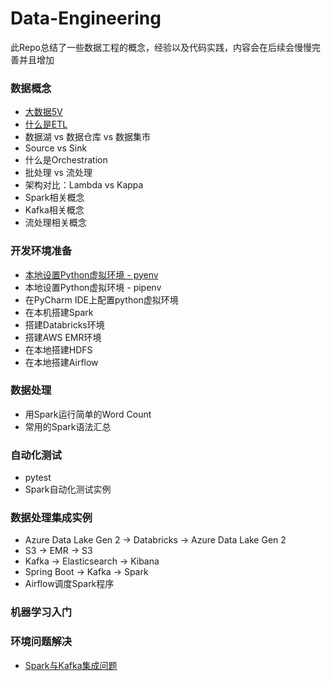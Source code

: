 # Data-Engineering

此Repo总结了一些数据工程的概念，经验以及代码实践，内容会在后续会慢慢完善并且增加

### 数据概念
- [大数据5V](docs/data_concepts/Characteristics-of-Big-Data-CN.md)
- [什么是ETL](docs/data_concepts/what-is-etl.md)
- 数据湖 vs 数据仓库 vs 数据集市
- Source vs Sink
- 什么是Orchestration
- 批处理 vs 流处理 
- 架构对比：Lambda vs Kappa
- Spark相关概念
- Kafka相关概念
- 流处理相关概念


### 开发环境准备
- [本地设置Python虚拟环境 - pyenv](docs/dev_env/python_local_env_setup.md)
- 本地设置Python虚拟环境 - pipenv
- 在PyCharm IDE上配置python虚拟环境
- 在本机搭建Spark
- 搭建Databricks环境
- 搭建AWS EMR环境
- 在本地搭建HDFS
- 在本地搭建Airflow

### 数据处理
- 用Spark运行简单的Word Count
- 常用的Spark语法汇总

### 自动化测试
- pytest
- Spark自动化测试实例

### 数据处理集成实例
- Azure Data Lake Gen 2 -> Databricks -> Azure Data Lake Gen 2
- S3 -> EMR -> S3
- Kafka -> Elasticsearch -> Kibana
- Spring Boot -> Kafka -> Spark
- Airflow调度Spark程序

### 机器学习入门

### 环境问题解决
- [Spark与Kafka集成问题](/docs/issues/Spark-Kafka-Integration-Issue.md)